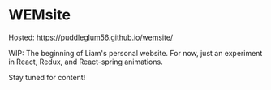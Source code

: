 # WEMsite
Hosted: https://puddleglum56.github.io/wemsite/

WIP: The beginning of Liam's personal website. For now, just an experiment in React, Redux, and React-spring animations.

Stay tuned for content!
